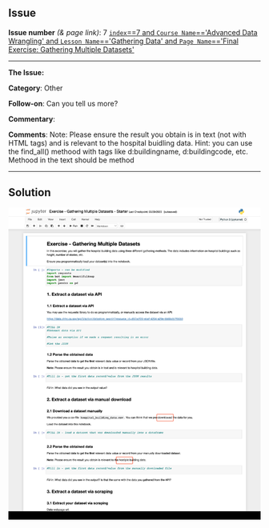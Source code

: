 ## Issue
**Issue number** _(& page link)_: 7 [`index`==7 and `Course Name`=='Advanced Data Wrangling' and `Lesson Name`=='Gathering Data' and `Page Name`=='Final Exercise: Gathering Multiple Datasets'](https://learn.udacity.com/nanodegrees/nd002/parts/cd12531/lessons/0da07272-e348-4064-995d-344d00974630/concepts/05517c6a-f4a9-40e5-bf8e-856eda67d195)
***

**The Issue:**

**Category**: Other

**Follow-on**: Can you tell us more?

**Commentary**: 

**Comments**: Note: Please ensure the result you obtain is in text (not with
HTML tags) and is relevant to the hospital buidling data. Hint:
you can use the find_all() methood with tags like
d:buildingname, d:buildingcode, etc.  Methood in the text should
be method


***
## Solution


<img style='width: 600px' src="./images/6.png"></img>